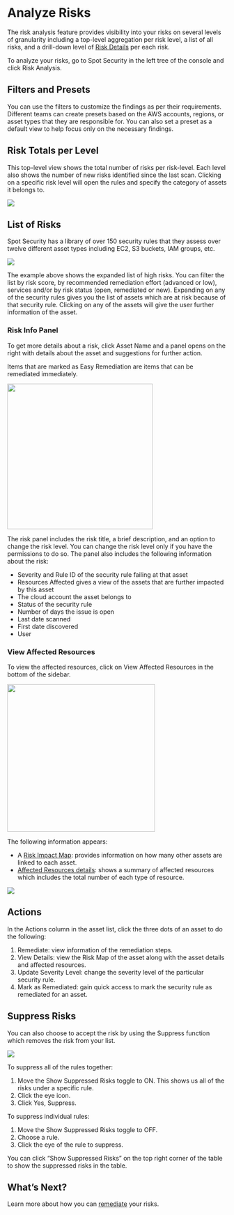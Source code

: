 <meta name="robots" content="noindex">

# Analyze Risks

The risk analysis feature provides visibility into your risks on several levels of granularity including a top-level aggregation per risk level, a list of all risks, and a drill-down level of [Risk Details](spot-security/features/analyze-risks/view-risk-details) per each risk.

To analyze your risks, go to Spot Security in the left tree of the console and click Risk Analysis.

## Filters and Presets

You can use the filters to customize the findings as per their requirements. Different teams can create presets based on the AWS accounts, regions, or asset types that they are responsible for. You can also set a preset as a default view to help focus only on the necessary findings.

## Risk Totals per Level

This top-level view shows the total number of risks per risk-level. Each level also shows the number of new risks identified since the last scan.
Clicking on a specific risk level will open the rules and specify the category of assets it belongs to.

<img src="/spot-security/_media/risk-analysis-a.png" />

## List of Risks

Spot Security has a library of over 150 security rules that they assess over twelve different asset types including EC2, S3 buckets, IAM groups, etc.

<img src="/spot-security/_media/risk-analysis-b.png" />

The example above shows the expanded list of high risks. You can filter the list by risk score, by recommended remediation effort (advanced or low), services and/or by risk status (open, remediated or new).
Expanding on any of the security rules gives you the list of assets which are at risk because of that security rule. Clicking on any of the assets will give the user further information of the asset.

### Risk Info Panel

To get more details about a risk, click Asset Name and a panel opens on the right with details about the asset and suggestions for further action.

Items that are marked as Easy Remediation are items that can be remediated immediately.

<img src="/spot-security/_media/risk-analysis-h.png" width="334"/>

The risk panel includes the risk title, a brief description, and an option to change the risk level. You can change the risk level only if you have the permissions to do so. The panel also includes the following information about the risk:
* Severity and Rule ID of the security rule failing at that asset
* Resources Affected gives a view of the assets that are further impacted by this asset
* The cloud account the asset belongs to
* Status of the security rule
* Number of days the issue is open
* Last date scanned
* First date discovered
* User

### View Affected Resources

To view the affected resources, click on View Affected Resources in the bottom of the sidebar.

 <img src="/spot-security/_media/risk-analysis-i.png" width="339"/>

The following information appears:
* A [Risk Impact Map](spot-security/features/analyze-risks/view-risk-details): provides information on how many other assets are linked to each asset.
* [Affected Resources details](spot-security/features/analyze-risks/view-risk-details): shows a summary of affected resources which includes the total number of each type of resource.

 <img src="/spot-security/_media/risk-analysis-e.png" />

## Actions

In the Actions column in the asset list, click the three dots of an asset to do the following:
1. Remediate: view information of the remediation steps.
2. View Details: view the Risk Map of the asset along with the asset details and affected resources.
3. Update Severity Level: change the severity level of the particular security rule.
4. Mark as Remediated: gain quick access to mark the security rule as remediated for an asset.

## Suppress Risks

You can also choose to accept the risk by using the Suppress function which removes the risk from your list.  

 <img src="/spot-security/_media/risk-analysis-e.png" />

To suppress all of the rules together:
1. Move the Show Suppressed Risks toggle to ON. This shows us all of the risks under a specific rule.
2. Click the eye icon.
3. Click Yes, Suppress.

To suppress individual rules:
1. Move the Show Suppressed Risks toggle to OFF.
2. Choose a rule.
3. Click the eye of the rule to suppress.

You can click “Show Suppressed Risks” on the top right corner of the table to show the suppressed risks in the table.

## What’s Next?
Learn more about how you can [remediate](spot-security/features/analyze-risks/remediate) your risks.
